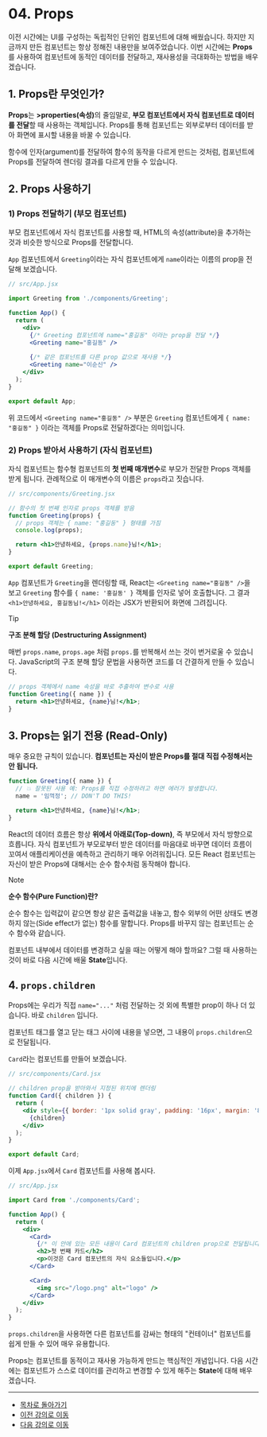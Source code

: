 # 04. Props

이전 시간에는 UI를 구성하는 독립적인 단위인 컴포넌트에 대해 배웠습니다. 하지만 지금까지 만든 컴포넌트는 항상 정해진 내용만을 보여주었습니다. 이번 시간에는 **Props**를 사용하여 컴포넌트에 동적인 데이터를 전달하고, 재사용성을 극대화하는 방법을 배우겠습니다.

## 1. Props란 무엇인가?

**Props**는 <strong>>properties(속성)</strong>의 줄임말로, **부모 컴포넌트에서 자식 컴포넌트로 데이터를 전달**할 때 사용하는 객체입니다. Props를 통해 컴포넌트는 외부로부터 데이터를 받아 화면에 표시할 내용을 바꿀 수 있습니다.

함수에 인자(argument)를 전달하여 함수의 동작을 다르게 만드는 것처럼, 컴포넌트에 Props를 전달하여 렌더링 결과를 다르게 만들 수 있습니다.

## 2. Props 사용하기

### 1) Props 전달하기 (부모 컴포넌트)

부모 컴포넌트에서 자식 컴포넌트를 사용할 때, HTML의 속성(attribute)을 추가하는 것과 비슷한 방식으로 Props를 전달합니다.

`App` 컴포넌트에서 `Greeting`이라는 자식 컴포넌트에게 `name`이라는 이름의 prop을 전달해 보겠습니다.

```jsx
// src/App.jsx

import Greeting from './components/Greeting';

function App() {
  return (
    <div>
      {/* Greeting 컴포넌트에 name="홍길동" 이라는 prop을 전달 */}
      <Greeting name="홍길동" />
      
      {/* 같은 컴포넌트를 다른 prop 값으로 재사용 */}
      <Greeting name="이순신" />
    </div>
  );
}

export default App;
```

위 코드에서 `<Greeting name="홍길동" />` 부분은 `Greeting` 컴포넌트에게 `{ name: "홍길동" }` 이라는 객체를 Props로 전달하겠다는 의미입니다.

### 2) Props 받아서 사용하기 (자식 컴포넌트)

자식 컴포넌트는 함수형 컴포넌트의 **첫 번째 매개변수**로 부모가 전달한 Props 객체를 받게 됩니다. 관례적으로 이 매개변수의 이름은 `props`라고 짓습니다.

```jsx
// src/components/Greeting.jsx

// 함수의 첫 번째 인자로 props 객체를 받음
function Greeting(props) {
  // props 객체는 { name: "홍길동" } 형태를 가짐
  console.log(props); 

  return <h1>안녕하세요, {props.name}님!</h1>;
}

export default Greeting;
```

`App` 컴포넌트가 `Greeting`을 렌더링할 때, React는 `<Greeting name="홍길동" />`을 보고 `Greeting` 함수를 `{ name: '홍길동' }` 객체를 인자로 넣어 호출합니다. 그 결과 `<h1>안녕하세요, 홍길동님!</h1>` 이라는 JSX가 반환되어 화면에 그려집니다.

> [!TIP]
> **구조 분해 할당 (Destructuring Assignment)**
> 
> 매번 `props.name`, `props.age` 처럼 `props.`를 반복해서 쓰는 것이 번거로울 수 있습니다. JavaScript의 구조 분해 할당 문법을 사용하면 코드를 더 간결하게 만들 수 있습니다.
> 
> ```jsx
> // props 객체에서 name 속성을 바로 추출하여 변수로 사용
> function Greeting({ name }) { 
>   return <h1>안녕하세요, {name}님!</h1>;
> }
> ```

## 3. Props는 읽기 전용 (Read-Only)

매우 중요한 규칙이 있습니다. **컴포넌트는 자신이 받은 Props를 절대 직접 수정해서는 안 됩니다.**

```jsx
function Greeting({ name }) {
  // 💥 잘못된 사용 예: Props를 직접 수정하려고 하면 에러가 발생합니다.
  name = '임꺽정'; // DON'T DO THIS!

  return <h1>안녕하세요, {name}님!</h1>;
}
```

React의 데이터 흐름은 항상 **위에서 아래로(Top-down)**, 즉 부모에서 자식 방향으로 흐릅니다. 자식 컴포넌트가 부모로부터 받은 데이터를 마음대로 바꾸면 데이터 흐름이 꼬여서 애플리케이션을 예측하고 관리하기 매우 어려워집니다. 모든 React 컴포넌트는 자신이 받은 Props에 대해서는 순수 함수처럼 동작해야 합니다.

> [!NOTE]
> **순수 함수(Pure Function)란?**
> 
> 순수 함수는 입력값이 같으면 항상 같은 출력값을 내놓고, 함수 외부의 어떤 상태도 변경하지 않는(Side effect가 없는) 함수를 말합니다. Props를 바꾸지 않는 컴포넌트는 순수 함수와 같습니다.

컴포넌트 내부에서 데이터를 변경하고 싶을 때는 어떻게 해야 할까요? 그럴 때 사용하는 것이 바로 다음 시간에 배울 **State**입니다.

## 4. `props.children`

Props에는 우리가 직접 `name="..."` 처럼 전달하는 것 외에 특별한 prop이 하나 더 있습니다. 바로 `children` 입니다.

컴포넌트 태그를 열고 닫는 태그 사이에 내용을 넣으면, 그 내용이 `props.children`으로 전달됩니다.

`Card`라는 컴포넌트를 만들어 보겠습니다.

```jsx
// src/components/Card.jsx

// children prop을 받아와서 지정된 위치에 렌더링
function Card({ children }) {
  return (
    <div style={{ border: '1px solid gray', padding: '16px', margin: '8px' }}>
      {children}
    </div>
  );
}

export default Card;
```

이제 `App.jsx`에서 `Card` 컴포넌트를 사용해 봅시다.

```jsx
// src/App.jsx

import Card from './components/Card';

function App() {
  return (
    <div>
      <Card>
        {/* 이 안에 있는 모든 내용이 Card 컴포넌트의 children prop으로 전달됩니다. */}
        <h2>첫 번째 카드</h2>
        <p>이것은 Card 컴포넌트의 자식 요소들입니다.</p>
      </Card>

      <Card>
        <img src="/logo.png" alt="logo" />
      </Card>
    </div>
  );
}
```

`props.children`을 사용하면 다른 컴포넌트를 감싸는 형태의 "컨테이너" 컴포넌트를 쉽게 만들 수 있어 매우 유용합니다.

Props는 컴포넌트를 동적이고 재사용 가능하게 만드는 핵심적인 개념입니다. 다음 시간에는 컴포넌트가 스스로 데이터를 관리하고 변경할 수 있게 해주는 **State**에 대해 배우겠습니다.

---

- [목차로 돌아가기](README.md)
- [이전 강의로 이동](15-Components.md)
- [다음 강의로 이동](17-State-and-UseState-Hook.md)
